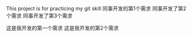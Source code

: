 This project is for practicing my git skill
同事开发的第1个需求
同事开发了第2个需求
同事开发了第3个需求

这是我开发的第一个需求
这是我开发的第2个需求